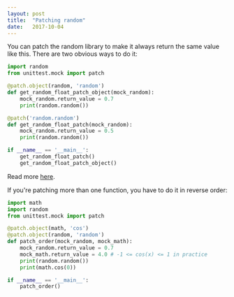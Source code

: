 ```yaml
---
layout: post
title:  "Patching random"
date:   2017-10-04
---
```


You can patch the random library to make it always return the same value like this.
There are two obvious ways to do it:


```py
import random
from unittest.mock import patch

@patch.object(random, 'random')
def get_random_float_patch_object(mock_random):
	mock_random.return_value = 0.7
	print(random.random())

@patch('random.random')
def get_random_float_patch(mock_random):
	mock_random.return_value = 0.5
	print(random.random())

if __name__ == '__main__':
	get_random_float_patch()
	get_random_float_patch_object()
```


Read more [here](https://stackoverflow.com/questions/18191275/using-pythons-mock-patch-object-to-change-the-return-value-of-a-method-called-w).


If you're patching more than one function, you have to do it in reverse order:
```py
import math
import random
from unittest.mock import patch

@patch.object(math, 'cos')
@patch.object(random, 'random')
def patch_order(mock_random, mock_math):
	mock_random.return_value = 0.7
	mock_math.return_value = 4.0 # -1 <= cos(x) <= 1 in practice
	print(random.random())
	print(math.cos(0))

if __name__ == '__main__':
	patch_order()
```







